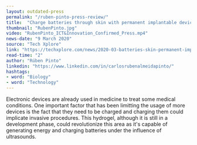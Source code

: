 ```yaml
---
layout: outdated-press
permalink: "/ruben-pinto-press-review/"
title:  "Charge batteries through skin with permanent implantable device concept"
thumbnail: "RubenPinto.jpg"
video: "RubenPinto_ICT&Innovation_Confirmed_Press.mp4"
news-date: "9 March 2020"
source: "Tech Xplore"
link: "https://techxplore.com/news/2020-03-batteries-skin-permanent-implantable-device.html"
read-time: "2"
author: "Rúben Pinto"
linkedin: "https://www.linkedin.com/in/carlosrubenalmeidapinto/"
hashtags:
- word: "Biology"
- word: "Technology"
---
```


Electronic devices are already used in medicine to treat some medical conditions. One important factor that has been limitting the usage of more devices is the fact that they need to be charged and charging them could implicate invasive procedures. This hydrogel, although it is still in a development phase, could revolutionize this area as it's capable of generating energy and charging batteries under the influence of ultrasounds.